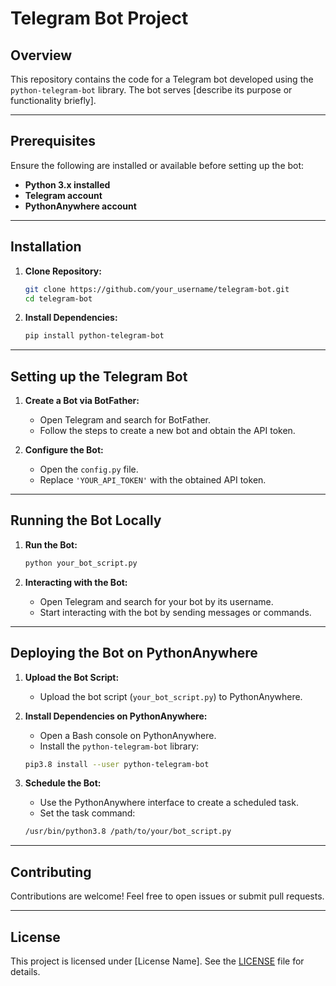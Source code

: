 # **Telegram Bot Project**

## **Overview**

This repository contains the code for a Telegram bot developed using the `python-telegram-bot` library. The bot serves [describe its purpose or functionality briefly].

---

## **Prerequisites**

Ensure the following are installed or available before setting up the bot:

- **Python 3.x installed**
- **Telegram account**
- **PythonAnywhere account**

---

## **Installation**

1. **Clone Repository:**
    ```bash
    git clone https://github.com/your_username/telegram-bot.git
    cd telegram-bot
    ```

2. **Install Dependencies:**
    ```bash
    pip install python-telegram-bot
    ```

---

## **Setting up the Telegram Bot**

1. **Create a Bot via BotFather:**
    - Open Telegram and search for BotFather.
    - Follow the steps to create a new bot and obtain the API token.

2. **Configure the Bot:**
    - Open the `config.py` file.
    - Replace `'YOUR_API_TOKEN'` with the obtained API token.

---

## **Running the Bot Locally**

1. **Run the Bot:**
    ```bash
    python your_bot_script.py
    ```

2. **Interacting with the Bot:**
    - Open Telegram and search for your bot by its username.
    - Start interacting with the bot by sending messages or commands.

---

## **Deploying the Bot on PythonAnywhere**

1. **Upload the Bot Script:**
    - Upload the bot script (`your_bot_script.py`) to PythonAnywhere.

2. **Install Dependencies on PythonAnywhere:**
    - Open a Bash console on PythonAnywhere.
    - Install the `python-telegram-bot` library:

    ```bash
    pip3.8 install --user python-telegram-bot
    ```

3. **Schedule the Bot:**
    - Use the PythonAnywhere interface to create a scheduled task.
    - Set the task command:

    ```bash
    /usr/bin/python3.8 /path/to/your/bot_script.py
    ```

---

## **Contributing**

Contributions are welcome! Feel free to open issues or submit pull requests.

---

## **License**

This project is licensed under [License Name]. See the [LICENSE](./LICENSE) file for details.



